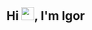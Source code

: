 <h1 align="center">Hi <img src="https://raw.githubusercontent.com/MartinHeinz/MartinHeinz/master/wave.gif" width="30px">, I'm Igor</h1>
